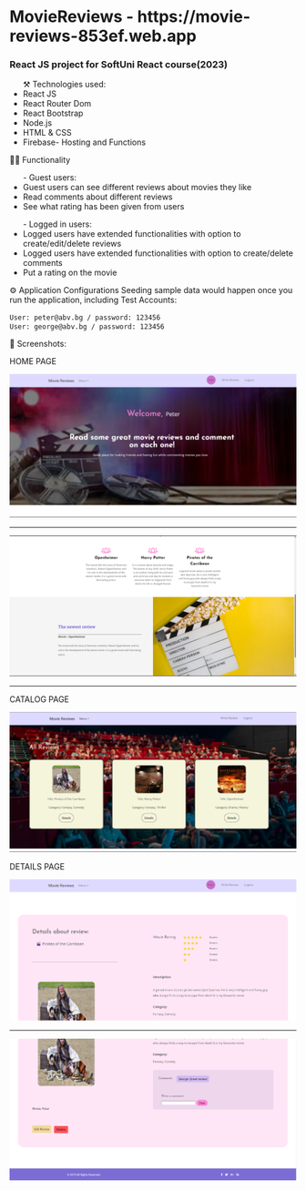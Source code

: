 <h1>MovieReviews - https://movie-reviews-853ef.web.app</h1>
<h3>React JS project for SoftUni React course(2023)</h3>

<ul>
	⚒️ Technologies used:
	<li>React JS</li>
	<li>React Router Dom</li>
	<li>React Bootstrap</li>
	<li>Node.js</li>
	<li>HTML & CSS</li>
	<li>Firebase- Hosting and Functions</li>
</ul>
<div>🧑‍💻 Functionality
	<ul> - Guest users: 
		<li>Guest users can see different reviews about movies they like</li>
		<li>Read comments about different reviews</li>
		<li>See what rating has been given from users</li>
	</ul>
	<ul>- Logged in users:
		<li>Logged users have extended functionalities with option to create/edit/delete reviews</li>
		<li>Logged users have extended functionalities with option to create/delete comments</li>
		<li>Put a rating on the movie</li>
	</ul>
</div>

⚙️ Application Configurations
 Seeding sample data would happen once you run the application, including Test Accounts:

    User: peter@abv.bg / password: 123456
    User: george@abv.bg / password: 123456

<div> 👀 Screenshots: 
<p>HOME PAGE</p>
<img src="/client/public/img/home.png">
	<hr>
<img src="/client/public/img/home1.png">
	<hr>
<p>CATALOG PAGE<p>
<img src="/client/public/img/catalog.png">
</div>
<p>DETAILS PAGE</p>
<img src="/client/public/img/details 1.png">
<hr>
<img src="/client/public/img/details 2.png">


